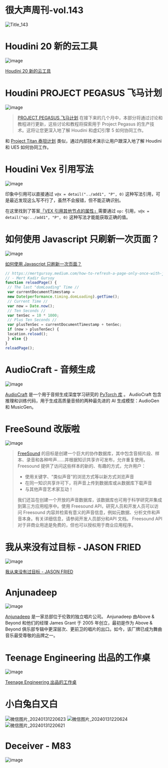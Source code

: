 # 很大声周刊-vol.143
![Title_143](https://github.com/hendasheng/HenDaShengWeekly/assets/20842136/eef16f38-8973-4ad4-8eae-61c3772ffb51)

# Houdini 20 新的云工具
![image](https://github.com/hendasheng/HenDaShengWeekly/assets/20842136/ecd269ab-7d29-4b15-b907-ca2b99b33209)

[Houdini 20 新的云工具](https://www.sidefx.com/products/whats-new-in-h20/environments/)

# Houdini PROJECT PEGASUS 飞马计划
![image](https://github.com/hendasheng/HenDaShengWeekly/assets/20842136/74edd98f-f43b-4326-849f-e817ccb726a5)

> [PROJECT PEGASUS 飞马计划](https://www.sidefx.com/pegasus/) 在接下来的几个月中，本部分将通过讨论和教程进行更新，这些讨论和教程将探索用于 Project Pegasus 的生产技术。这将让您更深入地了解 Houdini 和虚幻引擎 5 如何协同工作。

和 [Project Titan 泰坦计划](https://www.sidefx.com/titan/) 类似，通过内部技术演示让用户跟深入地了解 Houdini 和 UE5 如何协同工作。

# Houdini Vex 引用写法
![image](https://github.com/hendasheng/HenDaShengWeekly/assets/20842136/d6e0b168-2132-4010-8089-edfdb8db35e0)

印象中引用可以直接通过 `v@x = detail("../add1", "P", 0)` 这种写法引用，可是最近发现这么写不行了，虽然不会报错，但不能正确识别。

在这里找到了答案[「VEX 引用其他节点的属性」](https://www.sidefx.com/forum/topic/68385/?page=1)需要通过 `op:` 引用，`v@x = detail("op:../add1", "P", 0)` 这种写法才能能获取正确的值。

# 如何使用 Javascript 只刷新一次页面？
![image](https://github.com/hendasheng/HenDaShengWeekly/assets/20842136/f6933c8d-03db-4b3f-96f2-c51f3d1ecb89)

[如何使用 Javascript 只刷新一次页面？](https://mertgursoy.medium.com/how-to-refresh-a-page-only-once-with-javascript-cdbaf079fc73)

``` js
// https://mertgursoy.medium.com/how-to-refresh-a-page-only-once-with-javascript-cdbaf079fc73
// - Mert Kadir Gursoy
function reloadPage() {
 // The last "domLoading" Time //
 var currentDocumentTimestamp =
 new Date(performance.timing.domLoading).getTime();
 // Current Time //
 var now = Date.now();
 // Ten Seconds //
 var tenSec = 10 * 1000;
 // Plus Ten Seconds //
 var plusTenSec = currentDocumentTimestamp + tenSec;
 if (now > plusTenSec) {
 location.reload();
 } else {}
}
reloadPage();
```
# AudioCraft - 音频生成
![image](https://github.com/hendasheng/HenDaShengWeekly/assets/20842136/65e06299-5206-448b-88d5-ce83b7b7b59d)

[AudioCraft](https://github.com/facebookresearch/audiocraft/tree/main) 是一个用于音频生成深度学习研究的 [PyTorch 库](https://pytorch.org/) 。 AudioCraft 包含推理和训练代码，用于生成高质量音频的两种最先进的 AI 生成模型：AudioGen 和 MusicGen。

# FreeSound 改版啦
![image](https://github.com/hendasheng/HenDaShengWeekly/assets/20842136/bcecc692-4e87-4c32-8015-d955e85d154c)

> [FreeSound](https://freesound.org/) 的目标是创建一个巨大的协作数据库，其中包含音频片段、样本、录音和各种哔声……并根据知识共享许可发布，允许重复使用。 Freesound 提供了访问这些样本的新的、有趣的方式，允许用户：
> 
> - 使用关键字、“类似声音”的浏览方式等以新方式浏览声音
> - 在同一知识共享许可下，将声音上传到数据库或从数据库下载声音
> - 与其他声音艺术家互动！
> 
> 我们还旨在创建一个开放的声音数据库，该数据库也可用于科学研究并集成到第三方应用程序中。使用 Freesound API，研究人员和开发人员可以访问 Freesound 内容并检索有意义的声音信息，例如元数据、分析文件和声音本身。有关详细信息，请参阅开发人员部分和API 文档。 Freesound API 对于非商业用途是免费的，但也可以授权用于商业应用程序。

# 我从来没有过目标 - JASON FRIED
![image](https://github.com/hendasheng/HenDaShengWeekly/assets/20842136/bbb72336-bd64-4aca-b390-5db608a95e25)

[我从来没有过目标 - JASON FRIED](https://signalvnoise.com/svn3/ive-never-had-a-goal/)

# Anjunadeep
![image](https://github.com/hendasheng/HenDaShengWeekly/assets/20842136/84367afe-8295-4e3c-909e-6315200f5dae)

[Anjunadeep](https://anjunadeep.com/us) 是一家总部位于伦敦的独立唱片公司。 Anjunadeep 由Above & Beyond 和他们的经理 James Grant 于 2005 年创立，最初是作为 Above & Beyond 俱乐部专辑中更深层次、更前卫的唱片的出口。如今，该厂牌已成为舞曲音乐最受尊敬的品牌之一。

# Teenage Engineering 出品的工作桌
![image](https://github.com/hendasheng/HenDaShengWeekly/assets/20842136/3687c6e7-fbae-4fb3-a1e4-2dbe427544d4)

[Teenage Engineering 出品的工作桌](https://teenage.engineering/products/field-desk)

# 小白兔白又白
![微信图片_20240131220623](https://github.com/hendasheng/HenDaShengWeekly/assets/20842136/48ac92d6-ec0d-49ce-ad4d-2d9fb8e5c165)
![微信图片_20240131220624](https://github.com/hendasheng/HenDaShengWeekly/assets/20842136/286318bf-a1a9-470e-a40f-3f8e78d47d0e)
![微信图片_20240131220621](https://github.com/hendasheng/HenDaShengWeekly/assets/20842136/28bf3637-3902-4656-95ad-209a6b5f8cf7)

# Deceiver - M83
![image](https://github.com/hendasheng/HenDaShengWeekly/assets/20842136/1229dfca-54c5-4f6d-b4c9-f6a83918345e)

